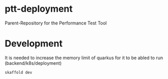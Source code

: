 # ptt-deployment
Parent-Repository for the Performance Test Tool

# Development

It is needed to increase the memory limit of quarkus for it to be abled to run (backend/k8s/deployment)

```bash
skaffold dev
```

